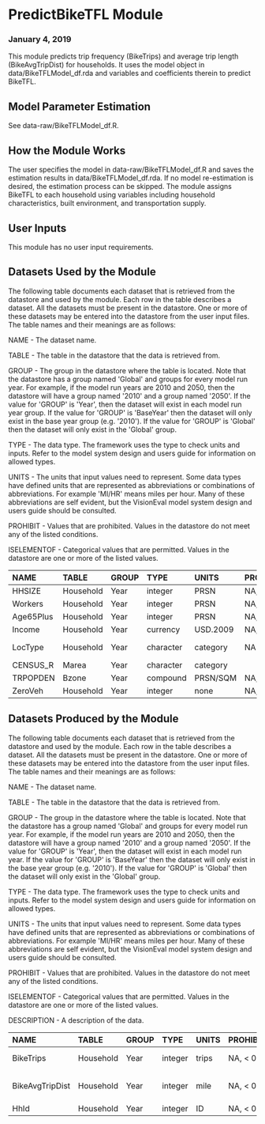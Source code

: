 
# PredictBikeTFL Module
### January 4, 2019

This module predicts trip frequency (BikeTrips) and average trip length (BikeAvgTripDist) for households. It uses the model object in data/BikeTFLModel_df.rda and variables and coefficients therein to predict BikeTFL.

## Model Parameter Estimation

See data-raw/BikeTFLModel_df.R.

## How the Module Works

The user specifies the model in data-raw/BikeTFLModel_df.R and saves the estimation results in data/BikeTFLModel_df.rda. If no model re-estimation is desired, the estimation process can be skipped. The module assigns BikeTFL to each household using variables including household characteristics, built environment, and transportation supply.


## User Inputs
This module has no user input requirements.

## Datasets Used by the Module
The following table documents each dataset that is retrieved from the datastore and used by the module. Each row in the table describes a dataset. All the datasets must be present in the datastore. One or more of these datasets may be entered into the datastore from the user input files. The table names and their meanings are as follows:

NAME - The dataset name.

TABLE - The table in the datastore that the data is retrieved from.

GROUP - The group in the datastore where the table is located. Note that the datastore has a group named 'Global' and groups for every model run year. For example, if the model run years are 2010 and 2050, then the datastore will have a group named '2010' and a group named '2050'. If the value for 'GROUP' is 'Year', then the dataset will exist in each model run year group. If the value for 'GROUP' is 'BaseYear' then the dataset will only exist in the base year group (e.g. '2010'). If the value for 'GROUP' is 'Global' then the dataset will only exist in the 'Global' group.

TYPE - The data type. The framework uses the type to check units and inputs. Refer to the model system design and users guide for information on allowed types.

UNITS - The units that input values need to represent. Some data types have defined units that are represented as abbreviations or combinations of abbreviations. For example 'MI/HR' means miles per hour. Many of these abbreviations are self evident, but the VisionEval model system design and users guide should be consulted.

PROHIBIT - Values that are prohibited. Values in the datastore do not meet any of the listed conditions.

ISELEMENTOF - Categorical values that are permitted. Values in the datastore are one or more of the listed values.

|NAME      |TABLE     |GROUP |TYPE      |UNITS    |PROHIBIT |ISELEMENTOF        |
|:---------|:---------|:-----|:---------|:--------|:--------|:------------------|
|HHSIZE    |Household |Year  |integer   |PRSN     |NA, < 0  |                   |
|Workers   |Household |Year  |integer   |PRSN     |NA, < 0  |                   |
|Age65Plus |Household |Year  |integer   |PRSN     |NA, < 0  |                   |
|Income    |Household |Year  |currency  |USD.2009 |NA, < 0  |                   |
|LocType   |Household |Year  |character |category |NA       |Urban, Town, Rural |
|CENSUS_R  |Marea     |Year  |character |category |         |NE, S, W, MW       |
|TRPOPDEN  |Bzone     |Year  |compound  |PRSN/SQM |NA, < 0  |                   |
|ZeroVeh   |Household |Year  |integer   |none     |NA, < 0  |                   |

## Datasets Produced by the Module
The following table documents each dataset that is retrieved from the datastore and used by the module. Each row in the table describes a dataset. All the datasets must be present in the datastore. One or more of these datasets may be entered into the datastore from the user input files. The table names and their meanings are as follows:

NAME - The dataset name.

TABLE - The table in the datastore that the data is retrieved from.

GROUP - The group in the datastore where the table is located. Note that the datastore has a group named 'Global' and groups for every model run year. For example, if the model run years are 2010 and 2050, then the datastore will have a group named '2010' and a group named '2050'. If the value for 'GROUP' is 'Year', then the dataset will exist in each model run year. If the value for 'GROUP' is 'BaseYear' then the dataset will only exist in the base year group (e.g. '2010'). If the value for 'GROUP' is 'Global' then the dataset will only exist in the 'Global' group.

TYPE - The data type. The framework uses the type to check units and inputs. Refer to the model system design and users guide for information on allowed types.

UNITS - The units that input values need to represent. Some data types have defined units that are represented as abbreviations or combinations of abbreviations. For example 'MI/HR' means miles per hour. Many of these abbreviations are self evident, but the VisionEval model system design and users guide should be consulted.

PROHIBIT - Values that are prohibited. Values in the datastore do not meet any of the listed conditions.

ISELEMENTOF - Categorical values that are permitted. Values in the datastore are one or more of the listed values.

DESCRIPTION - A description of the data.

|NAME            |TABLE     |GROUP |TYPE    |UNITS |PROHIBIT |ISELEMENTOF |DESCRIPTION                      |
|:---------------|:---------|:-----|:-------|:-----|:--------|:-----------|:--------------------------------|
|BikeTrips       |Household |Year  |integer |trips |NA, < 0  |            |Daily biking trip frequency      |
|BikeAvgTripDist |Household |Year  |integer |mile  |NA, < 0  |            |Daily biking average trip length |
|HhId            |Household |Year  |integer |ID    |NA, < 0  |            |HouseholdID                      |

